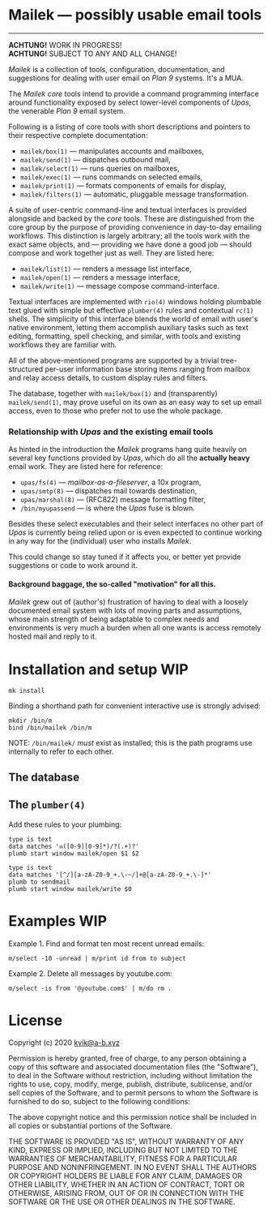 # Mailek — possibly usable email tools

---

**ACHTUNG!**  WORK IN PROGRESS!  
**ACHTUNG!**  SUBJECT TO ANY AND ALL CHANGE!

*Mailek* is a collection of tools, configuration, documentation, and
suggestions for dealing with user email on *Plan 9* systems.  It's a
MUA.

The *Mailek core* tools intend to provide a command programming
interface around functionality exposed by select lower-level
components of *Upas*, the venerable *Plan 9* email system.

Following is a listing of core tools with short descriptions and
pointers to their respective complete documentation:

- `mailek/box(1)` — manipulates accounts and mailboxes,
- `mailek/send(1)` — dispatches outbound mail,
- `mailek/select(1)` — runs queries on mailboxes,
- `mailek/exec(1)` — runs commands on selected emails,
- `mailek/print(1)` — formats components of emails for display,
- `mailek/filters(1)` — automatic, pluggable message transformation.

A suite of user-centric command-line and textual interfaces is
provided alongside and backed by the *core* tools.  These are
distinguished from the core group by the purpose of providing
convenience in day-to-day emailing workflows.  This distinction is
largely arbitrary; all the tools work with the exact same objects, and
— providing we have done a good job — should compose and work together
just as well.  They are listed here:

- `mailek/list(1)` — renders a message list interface,
- `mailek/open(1)` — renders a message interface,
- `mailek/write(1)` — message compose command-interface.

Textual interfaces are implemented with `rio(4)` windows holding
plumbable text glued with simple but effective `plumber(4)` rules and
contextual `rc(1)` shells.  The simplicity of this interface blends
the world of email with user's native environment, letting them
accomplish auxiliary tasks such as text editing, formatting, spell
checking, and similar, with tools and existing workflows they are
familiar with.

All of the above-mentioned programs are supported by a trivial
tree-structured per-user information base storing items ranging from
mailbox and relay access details, to custom display rules and filters.

The database, together with `mailek/box(1)` and (transparently)
`mailek/send(1)`, may prove useful on its own as an easy way to set up
email access, even to those who prefer not to use the whole package.

### Relationship with *Upas* and the existing email tools

As hinted in the introduction the *Mailek* programs hang quite heavily
on several key functions provided by *Upas*, which do all the
**actually heavy** email work.  They are listed here for reference:

- `upas/fs(4)` — *mailbox-as-a-fileserver*, a 10x program,
- `upas/smtp(8)` — dispatches mail towards destination,
- `upas/marshal(8)` — (RFC822) message formatting filter,
- `/bin/myupassend` — is where the *Upas* fuse is blown.

Besides these select executables and their select interfaces no other
part of *Upas* is currently being relied upon or is even expected to
continue working in any way for the (individual) user who installs
*Mailek*.

This could change so stay tuned if it affects you, or better yet
provide suggestions or code to work around it.

#### Background baggage, the so-called "motivation" for all this.

*Mailek* grew out of (author's) frustration of having to deal with a
loosely documented email system with lots of moving parts and
assumptions, whose main strength of being adaptable to complex needs
and environments is very much a burden when all one wants is access
remotely hosted mail and reply to it.

# Installation and setup **WIP**

	mk install

Binding a shorthand path for convenient interactive use is strongly
advised:

	mkdir /bin/m
	bind /bin/mailek /bin/m

NOTE: `/bin/mailek/` *must* exist as installed; this is the path
programs use internally to refer to each other.

## The database

## The `plumber(4)`

Add these rules to your plumbing:

	type is text
	data matches '✉([0-9][0-9]*)/?(.+)?'
	plumb start window mailek/open $1 $2
	
	type is text
	data matches '[^/][a-zA-Z0-9_+.\-~/]+@[a-zA-Z0-9_+.\-]*'
	plumb to sendmail
	plumb start window mailek/write $0

# Examples **WIP**

Example 1. Find and format ten most recent unread emails:

	m/select -10 -unread | m/print id from to subject

Example 2. Delete all messages by youtube.com:

	m/select -is from '@youtube.com$' | m/do rm .

# License

Copyright (c) 2020 kvik@a-b.xyz

Permission is hereby granted, free of charge, to any person obtaining a copy
of this software and associated documentation files (the "Software"), to deal
in the Software without restriction, including without limitation the rights
to use, copy, modify, merge, publish, distribute, sublicense, and/or sell
copies of the Software, and to permit persons to whom the Software is
furnished to do so, subject to the following conditions:

The above copyright notice and this permission notice shall be included in all
copies or substantial portions of the Software.

THE SOFTWARE IS PROVIDED "AS IS", WITHOUT WARRANTY OF ANY KIND, EXPRESS OR
IMPLIED, INCLUDING BUT NOT LIMITED TO THE WARRANTIES OF MERCHANTABILITY,
FITNESS FOR A PARTICULAR PURPOSE AND NONINFRINGEMENT. IN NO EVENT SHALL THE
AUTHORS OR COPYRIGHT HOLDERS BE LIABLE FOR ANY CLAIM, DAMAGES OR OTHER
LIABILITY, WHETHER IN AN ACTION OF CONTRACT, TORT OR OTHERWISE, ARISING FROM,
OUT OF OR IN CONNECTION WITH THE SOFTWARE OR THE USE OR OTHER DEALINGS IN THE
SOFTWARE.
